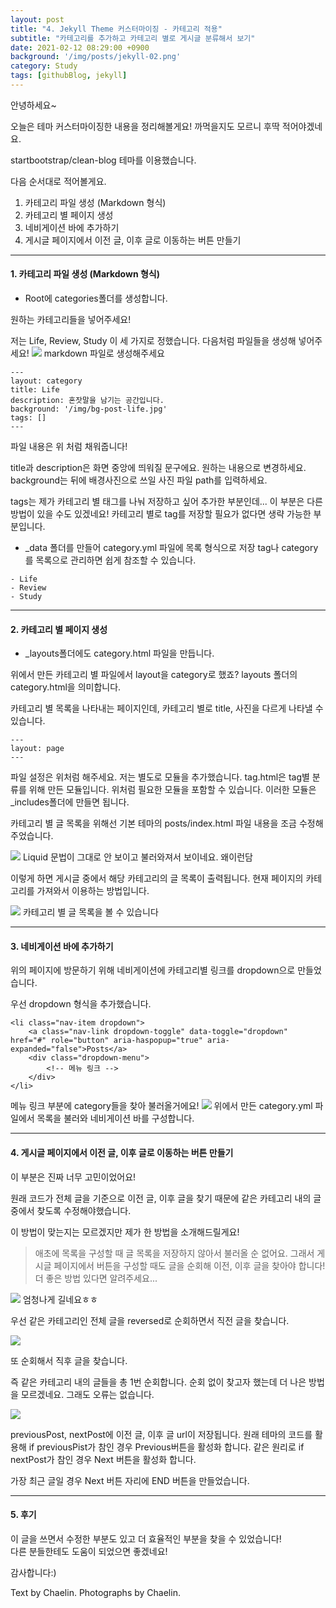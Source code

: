 ```yaml
---
layout: post
title: "4. Jekyll Theme 커스터마이징 - 카테고리 적용"
subtitle: "카테고리를 추가하고 카테고리 별로 게시글 분류해서 보기"
date: 2021-02-12 08:29:00 +0900
background: '/img/posts/jekyll-02.png'
category: Study
tags: [githubBlog, jekyll]
---
```


안녕하세요~

오늘은 테마 커스터마이징한 내용을 정리해볼게요! 까먹을지도 모르니 후딱 적어야겠네요.

<p class="hight-block">startbootstrap/clean-blog 테마를 이용했습니다.</p>

다음 순서대로 적어볼게요.

1. 카테고리 파일 생성 (Markdown 형식)
2. 카테고리 별 페이지 생성
3. 네비게이션 바에 추가하기
4. 게시글 페이지에서 이전 글, 이후 글로 이동하는 버튼 만들기


*****
#### 1. 카테고리 파일 생성 (Markdown 형식)
* Root에 categories폴더를 생성합니다.

원하는 카테고리들을 넣어주세요! 

저는 Life, Review, Study 이 세 가지로 정했습니다. 다음처럼 파일들을 생성해 넣어주세요!
<img class="img-fluid" src="/img/posts/inPost/jekyll-04-01.png">
<span class="caption text-muted">markdown 파일로 생성해주세요</span>

```
---
layout: category
title: Life
description: 혼잣말을 남기는 공간입니다.
background: '/img/bg-post-life.jpg'
tags: []
---
```

파일 내용은 위 처럼 채워줍니다!

title과 description은 화면 중앙에 띄워질 문구에요. 원하는 내용으로 변경하세요.   background는 뒤에 배경사진으로 쓰일 사진 파일 path를 입력하세요.

tags는 제가 카테고리 별 태그를 나눠 저장하고 싶어 추가한 부분인데... 이 부분은 다른 방법이 있을 수도 있겠네요! 카테고리 별로 tag를 저장할 필요가 없다면 생략 가능한 부분입니다.

* _data 폴더를 만들어 category.yml 파일에 목록 형식으로 저장
tag나 category를 목록으로 관리하면 쉽게 참조할 수 있습니다. 

```
- Life
- Review
- Study
```

*****
#### 2. 카테고리 별 페이지 생성
* _layouts폴더에도 category.html 파일을 만듭니다.

위에서 만든 카테고리 별 파일에서 layout을 category로 했죠? layouts 폴더의 category.html을 의미합니다. 

카테고리 별 목록을 나타내는 페이지인데, 카테고리 별로 title, 사진을 다르게 나타낼 수 있습니다.

```
---
layout: page
---
```
파일 설정은 위처럼 해주세요. 저는 별도로 모듈을 추가했습니다. tag.html은 tag별 분류를 위해 만든 모듈입니다. 위처럼 필요한 모듈을 포함할 수 있습니다. 이러한 모듈은 _includes폴더에 만들면 됩니다.

카테고리 별 글 목록을 위해선 기본 테마의 posts/index.html 파일 내용을 조금 수정해주었습니다.

<img class="img-fluid" src="/img/posts/inPost/jekyll-04-03.png">
<span class="caption text-muted">Liquid 문법이 그대로 안 보이고 불러와져서 보이네요. 왜이런담</span>

이렇게 하면 게시글 중에서 해당 카테고리의 글 목록이 출력됩니다. 현재 페이지의 카테고리를 가져와서 이용하는 방법입니다.

<img class="img-fluid" src="/img/posts/inPost/jekyll-04-02.png">
<span class="caption text-muted">카테고리 별 글 목록을 볼 수 있습니다</span>

*****
#### 3. 네비게이션 바에 추가하기
위의 페이지에 방문하기 위해 네비게이션에 카테고리별 링크를 dropdown으로 만들었습니다.

우선 dropdown 형식을 추가했습니다. 
```
<li class="nav-item dropdown">
    <a class="nav-link dropdown-toggle" data-toggle="dropdown" href="#" role="button" aria-haspopup="true" aria-expanded="false">Posts</a>
    <div class="dropdown-menu">
        <!-- 메뉴 링크 -->
    </div>
</li>
```

메뉴 링크 부분에 category들을 찾아 불러올거에요!
<img class="img-fluid" src="/img/posts/inPost/jekyll-04-04.png">
<span class="caption text-muted">위에서 만든 category.yml 파일에서 목록을 불러와 네비게이션 바를 구성합니다.</span>

*****
#### 4. 게시글 페이지에서 이전 글, 이후 글로 이동하는 버튼 만들기
이 부분은 진짜 너무 고민이었어요! 

원래 코드가 전체 글을 기준으로 이전 글, 이후 글을 찾기 때문에 같은 카테고리 내의 글 중에서 찾도록 수정해야했습니다.

이 방법이 맞는지는 모르겠지만 제가 한 방법을 소개해드릴게요!

> 애초에 목록을 구성할 때 글 목록을 저장하지 않아서 불러올 순 없어요. 그래서 게시글 페이지에서 버튼을 구성할 때도 글을 순회해 이전, 이후 글을 찾아야 합니다! 더 좋은 방법 있다면 알려주세요...

<img class="img-fluid" src="/img/posts/inPost/jekyll-04-05.png">
<span class="caption text-muted">엄청나게 길네요ㅎㅎ</span>

우선 같은 카테고리인 전체 글을 reversed로 순회하면서 직전 글을 찾습니다.

<img class="img-fluid" src="/img/posts/inPost/jekyll-04-06.png">

또 순회해서 직후 글을 찾습니다.

즉 같은 카테고리 내의 글들을 총 1번 순회합니다. 순회 없이 찾고자 했는데 더 나은 방법을 모르겠네요. 그래도 오류는 없습니다.

<img class="img-fluid" src="/img/posts/inPost/jekyll-04-07.png">

previousPost, nextPost에 이전 글, 이후 글 url이 저장됩니다. 원래 테마의 코드를 활용해 if previousPist가 참인 경우 Previous버튼을 활성화 합니다. 같은 원리로 if nextPost가 참인 경우 Next 버튼을 활성화 합니다. 

가장 최근 글일 경우 Next 버튼 자리에 END 버튼을 만들었습니다.

*****
#### 5. 후기
이 글을 쓰면서 수정한 부분도 있고 더 효율적인 부분을 찾을 수 있었습니다!<br>다른 분들한테도 도움이 되었으면 좋겠네요!

감사합니다:)

<p class = "placeholder">Text by Chaelin. Photographs by Chaelin.</p>